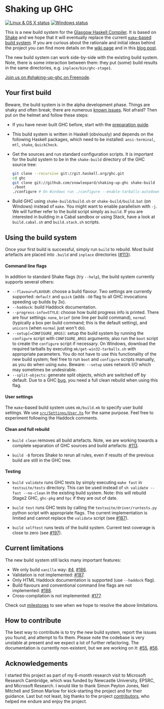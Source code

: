 Shaking up GHC
==============

[![Linux & OS X status](https://img.shields.io/travis/snowleopard/shaking-up-ghc/master.svg?label=Linux%20%26%20OS%20X)](https://travis-ci.org/snowleopard/shaking-up-ghc) [![Windows status](https://img.shields.io/appveyor/ci/snowleopard/shaking-up-ghc/master.svg?label=Windows)](https://ci.appveyor.com/project/snowleopard/shaking-up-ghc)

This is a new build system for the [Glasgow Haskell Compiler][ghc]. It is based
on [Shake][shake] and we hope that it will eventually replace the current
[`make`-based build system][make]. If you are curious about the rationale and initial
ideas behind the project you can find more details on the [wiki page][ghc-shake-wiki]
and in this [blog post][blog-post-1].

The new build system can work side-by-side with the existing build system. Note, there is
some interaction between them: they put (some) build results in the same directories,
e.g. `inplace/bin/ghc-stage1`. 

[Join us on #shaking-up-ghc on Freenode](irc://chat.freenode.net/#shaking-up-ghc).

Your first build
----------------

Beware, the build system is in the alpha development phase. Things are shaky and often
break; there are numerous [known issues][issues]. Not afraid? Then put on the helmet and
follow these steps:

* If you have never built GHC before, start with the [preparation guide][ghc-preparation].

* This build system is written in Haskell (obviously) and depends on the following Haskell
packages, which need to be installed: `ansi-terminal`, `mtl`, `shake`, `QuickCheck`.

* Get the sources and run standard configuration scripts. It is important for the build
system to be in the `shake-build` directory of the GHC source tree:

    ```bash
    git clone --recursive git://git.haskell.org/ghc.git
    cd ghc
    git clone git://github.com/snowleopard/shaking-up-ghc shake-build
    ./boot
    ./configure # On Windows run ./configure --enable-tarballs-autodownload
    ```
    
* Build GHC using `shake-build/build.sh` or `shake-build/build.bat` (on Windows) instead
of `make`. You might want to enable parallelism with `-j`. We will further refer to the
build script simply as `build`. If you are interested in building in a Cabal sandbox
or using Stack, have a look at `build.cabal.sh` and `build.stack.sh` scripts.

Using the build system
----------------------
Once your first build is successful, simply run `build` to rebuild. Most build artefacts
are placed into `.build` and `inplace` directories ([#113][build-artefacts-issue]).

#### Command line flags

In addition to standard Shake flags (try `--help`), the build system
currently supports several others:
* `--flavour=FLAVOUR`: choose a build flavour. Two settings are currently supported:
`default` and `quick` (adds `-O0` flag to all GHC invocations speeding up builds by 3x).
* `--haddock`: build Haddock documentation.
* `--progress-info=STYLE`: choose how build progress info is printed. There are four
settings: `none`, `brief` (one line per build command), `normal` (typically a box per
build command; this is the default setting), and `unicorn` (when `normal` just won't do).
* `--setup[=CONFIGURE_ARGS]`: setup the build system by running the `configure` script 
with `CONFIGURE_ARGS` arguments; also run the `boot` script to create the `configure`
script if necessary. On Windows, download the required tarballs by executing
`mk/get-win32-tarballs.sh` with appropriate parameters. You do not have to
use this functionality of the new build system; feel free to run `boot` and `configure`
scripts manually, as you do when using `make`. Beware: `--setup` uses network I/O 
which may sometimes be undesirable.
* `--split-objects`: generate split objects, which are switched off by default. Due to
a GHC [bug][ghc-split-objs-bug], you need a full clean rebuild when using this flag.

#### User settings

The `make`-based build system uses `mk/build.mk` to specify user build settings. We
use [`src/Settings/User.hs`][user-settings] for the same purpose. Feel free to
experiment following the Haddock comments.

#### Clean and full rebuild

* `build clean` removes all build artefacts. Note, we are working towards a
complete separation of GHC sources and build artefacts: [#113][build-artefacts-issue].

* `build -B` forces Shake to rerun all rules, even if results of the previous build
are still in the GHC tree. 

#### Testing

* `build validate` runs GHC tests by simply executing `make fast` in `testsuite/tests`
directory. This can be used instead of `sh validate --fast --no-clean` in the existing
build system. Note: this will rebuild Stage2 GHC, `ghc-pkg` and `hpc` if they are out of date.

* `build test` runs GHC tests by calling the `testsuite/driver/runtests.py` python
script with appropriate flags. The current implementation is limited and cannot
replace the `validate` script (see [#187][validation-issue]).

* `build selftest` runs tests of the build system. Current test coverage is close to
zero (see [#197][test-issue]).

Current limitations
-------------------
The new build system still lacks many important features:
* We only build `vanilla` way: [#4][dynamic-issue], [#186][profiling-issue].
* Validation is not implemented: [#187][validation-issue].
* Only HTML Haddock documentation is supported (use `--haddock` flag). 
* Build flavours and conventional command line flags are not implemented: [#188][flavours-issue].
* Cross-compilation is not implemented: [#177][cross-compilation-issue].

Check out [milestones] to see when we hope to resolve the above limitations.

How to contribute
-----------------

The best way to contribute is to try the new build system, report the issues
you found, and attempt to fix them. Please note the codebase is very unstable
at present and we expect a lot of further refactoring. The documentation is
currently non-existent, but we are working on it: [#55][comments-issue],
[#56][doc-issue].

Acknowledgements
----------------

I started this project as part of my 6-month research visit to Microsoft
Research Cambridge, which was funded by Newcastle University, EPSRC, and
Microsoft Research. I would like to thank Simon Peyton Jones, Neil Mitchell
and Simon Marlow for kick-starting the project and for their guidance. Last
but not least, big thanks to the project [contributors][contributors], who
helped me endure and enjoy the project.

[ghc]: https://en.wikipedia.org/wiki/Glasgow_Haskell_Compiler
[shake]: https://github.com/ndmitchell/shake/blob/master/README.md
[make]: https://ghc.haskell.org/trac/ghc/wiki/Building/Architecture
[ghc-shake-wiki]: https://ghc.haskell.org/trac/ghc/wiki/Building/Shake
[blog-post-1]: https://blogs.ncl.ac.uk/andreymokhov/shaking-up-ghc
[issues]: https://github.com/snowleopard/shaking-up-ghc/issues
[ghc-preparation]: https://ghc.haskell.org/trac/ghc/wiki/Building/Preparation
[ghc-windows-quick-build]: https://ghc.haskell.org/trac/ghc/wiki/Building/Preparation/Windows#AQuickBuild
[build-artefacts-issue]: https://github.com/snowleopard/shaking-up-ghc/issues/113
[ghc-split-objs-bug]: https://ghc.haskell.org/trac/ghc/ticket/11315
[user-settings]: https://github.com/snowleopard/shaking-up-ghc/blob/master/src/Settings/User.hs
[test-issue]: https://github.com/snowleopard/shaking-up-ghc/issues/197
[dynamic-issue]: https://github.com/snowleopard/shaking-up-ghc/issues/4
[profiling-issue]: https://github.com/snowleopard/shaking-up-ghc/issues/186
[validation-issue]: https://github.com/snowleopard/shaking-up-ghc/issues/187
[flavours-issue]: https://github.com/snowleopard/shaking-up-ghc/issues/188
[cross-compilation-issue]: https://github.com/snowleopard/shaking-up-ghc/issues/177
[milestones]: https://github.com/snowleopard/shaking-up-ghc/milestones
[comments-issue]: https://github.com/snowleopard/shaking-up-ghc/issues/55
[doc-issue]: https://github.com/snowleopard/shaking-up-ghc/issues/56
[contributors]: https://github.com/snowleopard/shaking-up-ghc/graphs/contributors
